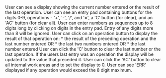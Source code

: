 User can see a display showing the current number entered or the result of the last operation.
User can see an entry pad containing buttons for the digits 0-9, operations - '+', '-', '/', and '=', a 'C' button (for clear), and an 'AC' button (for clear all).
User can enter numbers as sequences up to 8 digits long by clicking on digits in the entry pad. Entry of any digits more than 8 will be ignored. 
User can click on an operation button to display the result of that operation on:
    * the result of the preceding operation and the last number entered OR
    * the last two numbers entered OR
    * the last number entered
User can click the 'C' button to clear the last number or the last operation. If the users last entry was an operation the display will be updated to the value that preceded it.
User can click the 'AC' button to clear all internal work areas and to set the display to 0.
User can see 'ERR' displayed if any operation would exceed the 8 digit maximum.